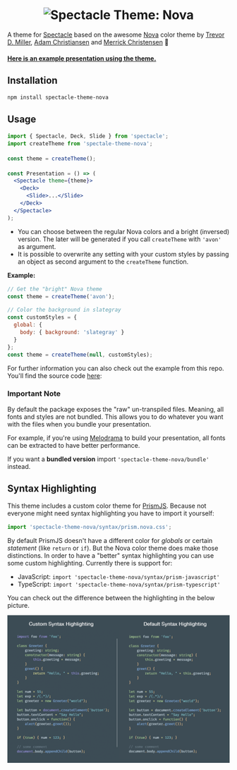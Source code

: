 <h1 align="center">
  <img src="https://raw.githubusercontent.com/sebald/spectacle-theme-nova/master/title.png" alt="Spectacle Theme: Nova"/>
</h1>

A theme for [Spectacle](https://github.com/FormidableLabs/spectacle) based on the awesome [Nova](http://www.trevordmiller.com/nova/) color theme by [Trevor D. Miller](https://github.com/trevordmiller), [Adam Christiansen](https://twitter.com/AC_Design) and [Merrick Christensen](https://github.com/iammerrick) :sparkling_heart:

#### [Here is an example presentation using the theme.](https://sebald.github.io/spectacle-theme-nova)

## Installation

```
npm install spectacle-theme-nova
```

## Usage

```jsx
import { Spectacle, Deck, Slide } from 'spectacle';
import createTheme from 'spectale-theme-nova';

const theme = createTheme();

const Presentation = () => (
  <Spectacle theme={theme}>
    <Deck>
      <Slide>...</Slide>
    </Deck>
  </Spectacle>
);
```

- You can choose between the regular Nova colors and a bright (inversed) version. The later will be generated if you call `createTheme` with `'avon'` as argument.
- It is possible to overwrite any setting with your custom styles by passing an object as second argument to the `createTheme` function.

**Example:**

```jsx
// Get the "bright" Nova theme
const theme = createTheme('avon');
```

```jsx
// Color the background in slategray
const customStyles = {
  global: {
    body: { background: 'slategray' }
  }
};
const theme = createTheme(null, customStyles);
```

For further information you can also check out the example from this repo.
You'll find the source code [here]():

### Important Note

By default the package exposes the "raw" un-transpiled files. Meaning, all fonts and styles are not bundled. This allows you to do whatever you want with the files when you bundle your presentation.

For example, if you're using [Melodrama](https://github.com/sebald/melodrama) to build your presentation, all fonts can be extracted to have better performance.

If you want a **bundled version** import `'spectacle-theme-nova/bundle'` instead.

## Syntax Highlighting

This theme includes a custom color theme for [PrismJS](https://github.com/PrismJS/prism). Because not everyone might need syntax highlighting you have to import it yourself:

```js
import 'spectacle-theme-nova/syntax/prism.nova.css';
```

By default PrismJS doesn't have a different color for *globals* or certain *statement* (like `return` or `if`). But the Nova color theme does make those distinctions. In order to have a "better" syntax highlighting you can use some custom highlighting. Currently there is support for:

- JavaScript: `import 'spectacle-theme-nova/syntax/prism-javascript'`
- TypeScript: `import 'spectacle-theme-nova/syntax/prism-typescript'`

You can check out the difference between the highlighting in the below picture.

![custom syntax](./syntax_highlighting.png)